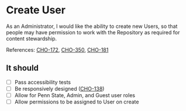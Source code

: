 # Create User

As an Administrator, I would like the ability to create new Users, so that people may have permission to work with the Repository as required for content stewardship.

References: [CHO-172](https://github.com/psu-libraries/cho/issues/172), [CHO-350](https://github.com/psu-libraries/cho/issues/350), [CHO-181](https://github.com/psu-libraries/cho/issues/181)

## It should

- [ ] Pass accessibility tests
- [ ] Be responsively designed ([CHO-138](https://github.com/psu-libraries/cho/issues/138))
- [ ] Allow for Penn State, Admin, and Guest user roles
- [ ] Allow permissions to be assigned to User on create
